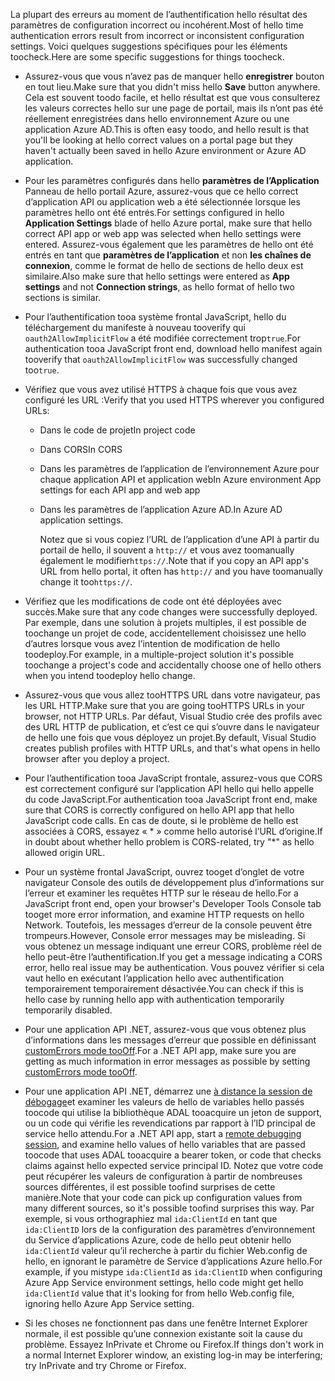 <span data-ttu-id="80ac4-101">La plupart des erreurs au moment de l’authentification hello résultat des paramètres de configuration incorrect ou incohérent.</span><span class="sxs-lookup"><span data-stu-id="80ac4-101">Most of hello time authentication errors result from incorrect or inconsistent configuration settings.</span></span> <span data-ttu-id="80ac4-102">Voici quelques suggestions spécifiques pour les éléments toocheck.</span><span class="sxs-lookup"><span data-stu-id="80ac4-102">Here are some specific suggestions for things toocheck.</span></span>

* <span data-ttu-id="80ac4-103">Assurez-vous que vous n’avez pas de manquer hello **enregistrer** bouton en tout lieu.</span><span class="sxs-lookup"><span data-stu-id="80ac4-103">Make sure that you didn't miss hello **Save** button anywhere.</span></span> <span data-ttu-id="80ac4-104">Cela est souvent toodo facile, et hello résultat est que vous consulterez les valeurs correctes hello sur une page de portail, mais ils n’ont pas été réellement enregistrées dans hello environnement Azure ou une application Azure AD.</span><span class="sxs-lookup"><span data-stu-id="80ac4-104">This is often easy toodo, and hello result is that you'll be looking at hello correct values on a portal page but they haven't actually been saved in hello Azure environment or Azure AD application.</span></span>
* <span data-ttu-id="80ac4-105">Pour les paramètres configurés dans hello **paramètres de l’Application** Panneau de hello portail Azure, assurez-vous que ce hello correct d’application API ou application web a été sélectionnée lorsque les paramètres hello ont été entrés.</span><span class="sxs-lookup"><span data-stu-id="80ac4-105">For settings configured in hello **Application Settings** blade of hello Azure portal, make sure that hello correct API app or web app was selected when hello settings were entered.</span></span>  <span data-ttu-id="80ac4-106">Assurez-vous également que les paramètres de hello ont été entrés en tant que **paramètres de l’application** et non **les chaînes de connexion**, comme le format de hello de sections de hello deux est similaire.</span><span class="sxs-lookup"><span data-stu-id="80ac4-106">Also make sure that hello settings were entered as **App settings** and not **Connection strings**, as hello format of hello two sections is similar.</span></span>
* <span data-ttu-id="80ac4-107">Pour l’authentification tooa système frontal JavaScript, hello du téléchargement du manifeste à nouveau tooverify qui `oauth2AllowImplicitFlow` a été modifiée correctement trop`true`.</span><span class="sxs-lookup"><span data-stu-id="80ac4-107">For authentication tooa JavaScript front end, download hello manifest again tooverify that `oauth2AllowImplicitFlow` was successfully changed too`true`.</span></span>
* <span data-ttu-id="80ac4-108">Vérifiez que vous avez utilisé HTTPS à chaque fois que vous avez configuré les URL :</span><span class="sxs-lookup"><span data-stu-id="80ac4-108">Verify that you used HTTPS wherever you configured URLs:</span></span>
  
  * <span data-ttu-id="80ac4-109">Dans le code de projet</span><span class="sxs-lookup"><span data-stu-id="80ac4-109">In project code</span></span>
  * <span data-ttu-id="80ac4-110">Dans CORS</span><span class="sxs-lookup"><span data-stu-id="80ac4-110">In CORS</span></span>
  * <span data-ttu-id="80ac4-111">Dans les paramètres de l’application de l’environnement Azure pour chaque application API et application web</span><span class="sxs-lookup"><span data-stu-id="80ac4-111">In Azure environment App settings for each API app and web app</span></span>
  * <span data-ttu-id="80ac4-112">Dans les paramètres de l’application Azure AD.</span><span class="sxs-lookup"><span data-stu-id="80ac4-112">In Azure AD application settings.</span></span>
    
    <span data-ttu-id="80ac4-113">Notez que si vous copiez l’URL de l’application d’une API à partir du portail de hello, il souvent a `http://` et vous avez toomanually également le modifier`https://`.</span><span class="sxs-lookup"><span data-stu-id="80ac4-113">Note that if you copy an API app's URL from hello portal, it often has `http://` and you have toomanually change it too`https://`.</span></span>
* <span data-ttu-id="80ac4-114">Vérifiez que les modifications de code ont été déployées avec succès.</span><span class="sxs-lookup"><span data-stu-id="80ac4-114">Make sure that any code changes were successfully deployed.</span></span> <span data-ttu-id="80ac4-115">Par exemple, dans une solution à projets multiples, il est possible de toochange un projet de code, accidentellement choisissez une hello d’autres lorsque vous avez l’intention de modification de hello toodeploy.</span><span class="sxs-lookup"><span data-stu-id="80ac4-115">For example, in a multiple-project solution it's possible toochange a project's code and accidentally choose one of hello others when you intend toodeploy hello change.</span></span>
* <span data-ttu-id="80ac4-116">Assurez-vous que vous allez tooHTTPS URL dans votre navigateur, pas les URL HTTP.</span><span class="sxs-lookup"><span data-stu-id="80ac4-116">Make sure that you are going tooHTTPS URLs in your browser, not HTTP URLs.</span></span> <span data-ttu-id="80ac4-117">Par défaut, Visual Studio crée des profils avec des URL HTTP de publication, et c’est ce qui s’ouvre dans le navigateur de hello une fois que vous déployez un projet.</span><span class="sxs-lookup"><span data-stu-id="80ac4-117">By default, Visual Studio creates publish profiles with HTTP URLs, and that's what opens in hello browser after you deploy a project.</span></span>
* <span data-ttu-id="80ac4-118">Pour l’authentification tooa JavaScript frontale, assurez-vous que CORS est correctement configuré sur l’application API hello qui hello appelle du code JavaScript.</span><span class="sxs-lookup"><span data-stu-id="80ac4-118">For authentication tooa JavaScript front end, make sure that CORS is correctly configured on hello API app that hello JavaScript code calls.</span></span> <span data-ttu-id="80ac4-119">En cas de doute, si le problème de hello est associées à CORS, essayez « * » comme hello autorisé l’URL d’origine.</span><span class="sxs-lookup"><span data-stu-id="80ac4-119">If in doubt about whether hello problem is CORS-related, try "*" as hello allowed origin URL.</span></span> 
* <span data-ttu-id="80ac4-120">Pour un système frontal JavaScript, ouvrez tooget d’onglet de votre navigateur Console des outils de développement plus d’informations sur l’erreur et examiner les requêtes HTTP sur le réseau de hello.</span><span class="sxs-lookup"><span data-stu-id="80ac4-120">For a JavaScript front end, open your browser's Developer Tools Console tab tooget more error information, and examine HTTP requests on hello Network.</span></span> <span data-ttu-id="80ac4-121">Toutefois, les messages d’erreur de la console peuvent être trompeurs.</span><span class="sxs-lookup"><span data-stu-id="80ac4-121">However, Console error messages may be misleading.</span></span> <span data-ttu-id="80ac4-122">Si vous obtenez un message indiquant une erreur CORS, problème réel de hello peut-être l’authentification.</span><span class="sxs-lookup"><span data-stu-id="80ac4-122">If you get a message indicating a CORS error, hello real issue may be authentication.</span></span> <span data-ttu-id="80ac4-123">Vous pouvez vérifier si cela vaut hello en exécutant l’application hello avec authentification temporairement temporairement désactivée.</span><span class="sxs-lookup"><span data-stu-id="80ac4-123">You can check if this is hello case by running hello app with authentication temporarily temporarily disabled.</span></span>
* <span data-ttu-id="80ac4-124">Pour une application API .NET, assurez-vous que vous obtenez plus d’informations dans les messages d’erreur que possible en définissant [customErrors mode tooOff](../articles/app-service-web/web-sites-dotnet-troubleshoot-visual-studio.md#remoteview).</span><span class="sxs-lookup"><span data-stu-id="80ac4-124">For a .NET API app, make sure you are getting as much information in error messages as possible by setting [customErrors mode tooOff](../articles/app-service-web/web-sites-dotnet-troubleshoot-visual-studio.md#remoteview).</span></span>
* <span data-ttu-id="80ac4-125">Pour une application API .NET, démarrez une [à distance la session de débogage](../articles/app-service-web/web-sites-dotnet-troubleshoot-visual-studio.md#remotedebug)et examiner les valeurs de hello de variables hello passés toocode qui utilise la bibliothèque ADAL tooacquire un jeton de support, ou un code qui vérifie les revendications par rapport à l’ID principal de service hello attendu.</span><span class="sxs-lookup"><span data-stu-id="80ac4-125">For a .NET API app, start a [remote debugging session](../articles/app-service-web/web-sites-dotnet-troubleshoot-visual-studio.md#remotedebug), and examine hello values of hello variables that are passed toocode that uses ADAL tooacquire a bearer token, or code that checks claims against hello expected service principal ID.</span></span> <span data-ttu-id="80ac4-126">Notez que votre code peut récupérer les valeurs de configuration à partir de nombreuses sources différentes, il est possible toofind surprises de cette manière.</span><span class="sxs-lookup"><span data-stu-id="80ac4-126">Note that your code can pick up configuration values from many different sources, so it's possible toofind surprises this way.</span></span> <span data-ttu-id="80ac4-127">Par exemple, si vous orthographiez mal `ida:ClientId` en tant que `ida:ClientID` lors de la configuration des paramètres d’environnement du Service d’applications Azure, code de hello peut obtenir hello `ida:ClientId` valeur qu’il recherche à partir du fichier Web.config de hello, en ignorant le paramètre de Service d’applications Azure hello.</span><span class="sxs-lookup"><span data-stu-id="80ac4-127">For example, if you mistype `ida:ClientId` as `ida:ClientID` when configuring Azure App Service environment settings, hello code might get hello `ida:ClientId` value that it's looking for from hello Web.config file, ignoring hello Azure App Service setting.</span></span> 
* <span data-ttu-id="80ac4-128">Si les choses ne fonctionnent pas dans une fenêtre Internet Explorer normale, il est possible qu’une connexion existante soit la cause du problème. Essayez InPrivate et Chrome ou Firefox.</span><span class="sxs-lookup"><span data-stu-id="80ac4-128">If things don't work in a normal Internet Explorer window, an existing log-in may be interfering; try InPrivate and try Chrome or Firefox.</span></span>

